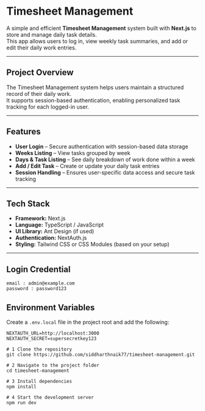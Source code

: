 # Timesheet Management

A simple and efficient **Timesheet Management** system built with **Next.js** to store and manage daily task details.  
This app allows users to log in, view weekly task summaries, and add or edit their daily work entries.

---

##  Project Overview

The Timesheet Management system helps users maintain a structured record of their daily work.  
It supports session-based authentication, enabling personalized task tracking for each logged-in user.

---

## Features

- **User Login** – Secure authentication with session-based data storage  
- **Weeks Listing** – View tasks grouped by week  
- **Days & Task Listing** – See daily breakdown of work done within a week  
- **Add / Edit Task** – Create or update your daily task entries  
- **Session Handling** – Ensures user-specific data access and secure task tracking  

---

## Tech Stack

- **Framework:** Next.js  
- **Language:** TypeScript / JavaScript  
- **UI Library:** Ant Design (if used)  
- **Authentication:** NextAuth.js  
- **Styling:** Tailwind CSS or CSS Modules (based on your setup)  

---

## Login Credential
    
    email : admin@example.com
    password : password123

##  Environment Variables

Create a `.env.local` file in the project root and add the following:

```env
NEXTAUTH_URL=http://localhost:3000
NEXTAUTH_SECRET=supersecretkey123

# 1️ Clone the repository
git clone https://github.com/siddharthnaik77/timesheet-management.git

# 2️ Navigate to the project folder
cd timesheet-management

# 3️ Install dependencies
npm install

# 4️ Start the development server
npm run dev

